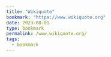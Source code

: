 ```yaml
---
title: "Wikiquote"
bookmark: "https://www.wikiquote.org"
date: 2023-08-01
type: bookmark
permalink: /www.wikiquote.org/
tags:
  - bookmark
---
```

